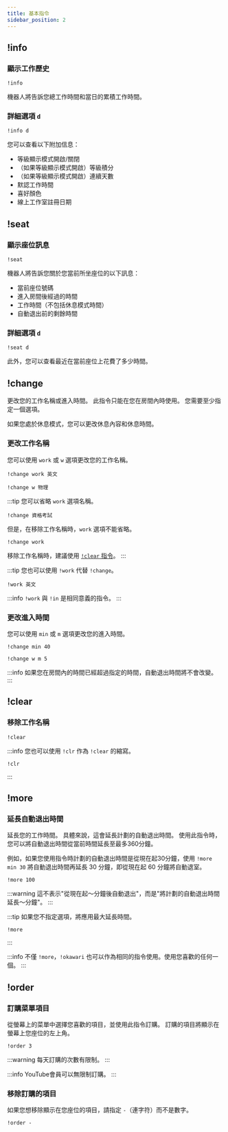 ```yaml
---
title: 基本指令
sidebar_position: 2
---
```


## !info

### 顯示工作歷史

```
!info
```

機器人將告訴您總工作時間和當日的累積工作時間。

### 詳細選項 `d`

```
!info d
```

您可以查看以下附加信息：

- 等級顯示模式開啟/關閉
- （如果等級顯示模式開啟）等級積分
- （如果等級顯示模式開啟）連續天數
- 默認工作時間
- 喜好顏色
- 線上工作室註冊日期

## !seat

### 顯示座位訊息

```
!seat
```

機器人將告訴您關於您當前所坐座位的以下訊息：

- 當前座位號碼
- 進入房間後經過的時間
- 工作時間（不包括休息模式時間）
- 自動退出前的剩餘時間

### 詳細選項 `d`

```
!seat d
```

此外，您可以查看最近在當前座位上花費了多少時間。

## !change

更改您的工作名稱或進入時間。
此指令只能在您在房間內時使用。
您需要至少指定一個選項。

如果您處於休息模式，您可以更改休息內容和休息時間。

### 更改工作名稱

您可以使用 `work` 或 `w` 選項更改您的工作名稱。

```text title="例如：將工作名稱更改為英語。"
!change work 英文
```

```text title="例如：將工作名稱更改為物理。"
!change w 物理
```

:::tip
您可以省略 `work` 選項名稱。

```text title="例如：為資格考試學習。"
!change 資格考試
```

但是，在移除工作名稱時，`work` 選項不能省略。

```text title="例如：移除工作名稱。"
!change work
```

移除工作名稱時，建議使用 [`!clear` 指令](#clear)。
:::

:::tip
您也可以使用 `!work` 代替 `!change`。

```text title="例如：將工作名稱更改為英語。"
!work 英文
```

:::info
`!work` 與 `!in` 是相同意義的指令。
:::

### 更改進入時間

您可以使用 `min` 或 `m` 選項更改您的進入時間。

```text title="例如：將進入時間更改為40分鐘。如果自進入以來已經過了10分鐘，自動退出時間將設置為30分鐘後（= 進入時間後40分鐘）。"
!change min 40
```

```text title="例如：移除工作名稱並將進入時間更改為5分鐘。例如，如果自進入以來已經過了3分鐘，自動退出時間將設置為2分鐘後（= 進入時間後5分鐘）。"
!change w m 5
```

:::info
如果您在房間內的時間已經超過指定的時間，自動退出時間將不會改變。
:::

## !clear

### 移除工作名稱

```text
!clear
```

:::info
您也可以使用 `!clr` 作為 `!clear` 的縮寫。

```text
!clr
```
:::

## !more

### 延長自動退出時間

延長您的工作時間。
具體來說，這會延長計劃的自動退出時間。
使用此指令時，您可以將自動退出時間從當前時間延長至最多360分鐘。

例如，如果您使用指令時計劃的自動退出時間是從現在起30分鐘，使用 `!more min 30` 將自動退出時間再延長 30 分鐘，即從現在起 60 分鐘將自動退室。

```text title="例如：延長100分鐘。"
!more 100
```

:::warning
這不表示"從現在起～分鐘後自動退出"，而是"將計劃的自動退出時間延長～分鐘"。
:::

:::tip
如果您不指定選項，將應用最大延長時間。

```text title="例如：應用最大延長時間。"
!more
```

:::

:::info
不僅 `!more`，`!okawari` 也可以作為相同的指令使用。使用您喜歡的任何一個。
:::

## !order

### 訂購菜單項目

從螢幕上的菜單中選擇您喜歡的項目，並使用此指令訂購。
訂購的項目將顯示在螢幕上您座位的左上角。

```text title="例如：訂購項目3"
!order 3
```

:::warning
每天訂購的次數有限制。
:::

:::info
YouTube會員可以無限制訂購。
:::

### 移除訂購的項目

如果您想移除顯示在您座位的項目，請指定 `-`（連字符）而不是數字。

```text
!order -
```
